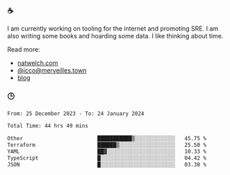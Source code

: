 ### ☕

I am currently working on tooling for the internet and promoting SRE. I am also writing some books and hoarding some data. I like thinking about time. 

Read more:

 - [natwelch.com](https://natwelch.com)
 - [@icco@merveilles.town](https://merveilles.town/@icco)
 - [blog](https://writing.natwelch.com)

### 🕒

<!--START_SECTION:waka-->

```txt
From: 25 December 2023 - To: 24 January 2024

Total Time: 44 hrs 49 mins

Other                        ███████████▒░░░░░░░░░░░░░   45.75 %
Terraform                    ██████▒░░░░░░░░░░░░░░░░░░   25.50 %
YAML                         ██▓░░░░░░░░░░░░░░░░░░░░░░   10.33 %
TypeScript                   █░░░░░░░░░░░░░░░░░░░░░░░░   04.42 %
JSON                         █░░░░░░░░░░░░░░░░░░░░░░░░   03.38 %
```

<!--END_SECTION:waka-->
